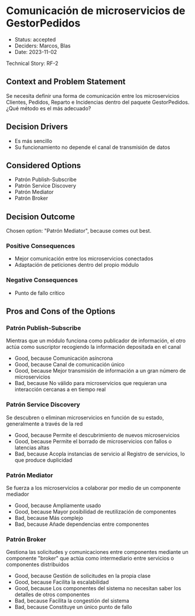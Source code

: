 # Comunicación de microservicios de GestorPedidos

* Status: accepted
* Deciders: Marcos, Blas
* Date: 2023-11-02

Technical Story: RF-2

## Context and Problem Statement

Se necesita definir una forma de comunicación entre los microservicios Clientes, Pedidos, Reparto e Incidencias dentro del paquete GestorPedidos. ¿Qué método es el más adecuado?

## Decision Drivers

* Es más sencillo
* Su funcionamiento no depende el canal de transmisión de datos

## Considered Options

* Patrón Publish-Subscribe
* Patrón Service Discovery
* Patrón Mediator
* Patrón Broker

## Decision Outcome

Chosen option: "Patrón Mediator", because comes out best.

### Positive Consequences

* Mejor comunicación entre los microservicios conectados
* Adaptación de peticiones dentro del propio módulo

### Negative Consequences

* Punto de fallo crítico

## Pros and Cons of the Options

### Patrón Publish-Subscribe

Mientras que un módulo funciona como publicador de información, el otro actúa como suscriptor recogiendo la información depositada en el canal

* Good, because Comunicación asíncrona
* Good, because Canal de comunicación único
* Good, because Mejor transmisión de información a un gran número de microservicios
* Bad, because No válido para microservicios que requieran una interacción cercanas a en tiempo real

### Patrón Service Discovery

Se descubren o eliminan microservicios en función de su estado, generalmente a través de la red

* Good, because Permite el descubrimiento de nuevos microservicios
* Good, because Permite el borrado de microservicios con fallos o latencias altas
* Bad, because Acopla instancias de servicio al Registro de servicios, lo que produce duplicidad

### Patrón Mediator

Se fuerza a los microservicios a colaborar por medio de un componente mediador

* Good, because Ampliamente usado
* Good, because Mayor posibilidad de reutilización de componentes
* Bad, because Más complejo
* Bad, because Añade dependencias entre componentes

### Patrón Broker

Gestiona las solicitudes y comunicaciones entre componentes mediante un componente "broker" que actúa como intermediario entre servicios o componentes distribuidos

* Good, because Gestión de solicitudes en la propia clase
* Good, because Facilita la escalabilidad
* Good, because Los componentes del sistema no necesitan saber los detalles de otros componentes
* Bad, because Facilita la congestión del sistema
* Bad, because Constituye un único punto de fallo
